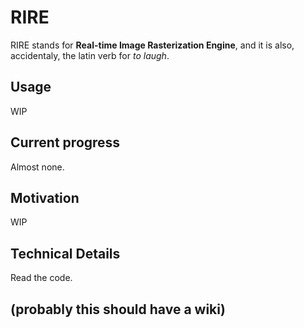 # RIRE

RIRE stands for **Real-time Image Rasterization Engine**, and it is also, accidentaly, the latin verb for *to laugh*.
## Usage
WIP
## Current progress
Almost none.
## Motivation
WIP
## Technical Details
Read the code.
## (probably this should have a wiki)